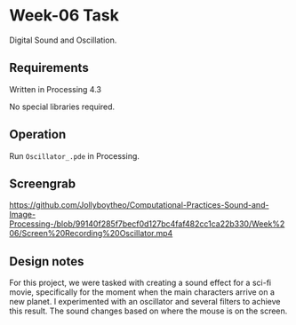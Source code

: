 # Week-06 Task

Digital Sound and Oscillation.

## Requirements

Written in Processing 4.3

No special libraries required.

## Operation

Run `Oscillator_.pde` in Processing. 

## Screengrab

https://github.com/Jollyboytheo/Computational-Practices-Sound-and-Image-Processing-/blob/99140f285f7becf0d127bc4faf482cc1ca22b330/Week%206/Screen%20Recording%20Oscillator.mp4

## Design notes

For this project, we were tasked with creating a sound effect for a sci-fi movie, specifically for the moment when the main characters arrive on a new planet. I experimented with an oscillator and several filters to achieve this result. The sound changes based on where the mouse is on the screen. 
